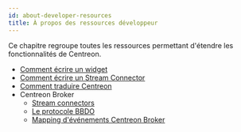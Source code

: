 ```yaml
---
id: about-developer-resources
title: À propos des ressources développeur
---
```


Ce chapitre regroupe toutes les ressources permettant d'étendre les fonctionnalités de Centreon.

- [Comment écrire un widget](developer-widget.md)
- [Comment écrire un Stream Connector](developer-stream-connector.md)
- [Comment traduire Centreon](developer-translate-centreon.md)
- Centreon Broker
  - [Stream connectors](developer-broker-stream-connector.md)
  - [Le protocole BBDO](developer-broker-bbdo.md)
  - [Mapping d'événements Centreon Broker](developer-broker-mapping.md)